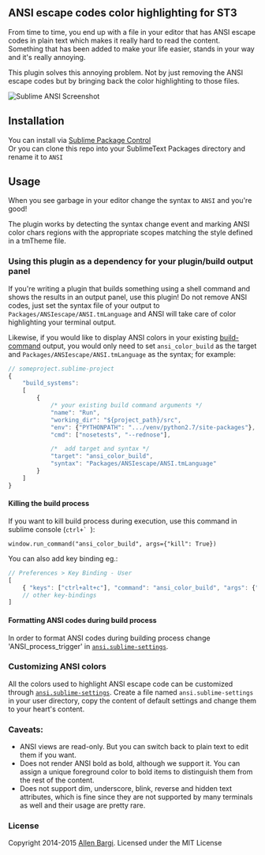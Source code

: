 ## ANSI escape codes color highlighting for ST3

From time to time, you end up with a file in your editor that has ANSI escape codes in plain text which makes it really hard to read the content. Something that has been added to make your life easier, stands in your way and it's really annoying. 

This plugin solves this annoying problem. Not by just removing the ANSI escape codes but by bringing back the color highlighting to those files.

![Sublime ANSI Screenshot](https://s3.amazonaws.com/f.cl.ly/items/0e3a0V1A3y392W0R3z20/sublime_ansi.gif)

## Installation

You can install via [Sublime Package Control](http://wbond.net/sublime_packages/package_control)  
Or you can clone this repo into your SublimeText Packages directory and rename it to `ANSI`

## Usage

When you see garbage in your editor change the syntax to `ANSI` and you're good!

The plugin works by detecting the syntax change event and marking ANSI color chars regions with the appropriate scopes matching the style defined in a tmTheme file.

### Using this plugin as a dependency for your plugin/build output panel
If you're writing a plugin that builds something using a shell command and shows the results in an output panel, use this plugin! Do not remove ANSI codes, just set the syntax file of your output to `Packages/ANSIescape/ANSI.tmLanguage` and ANSI will take care of color highlighting your terminal output.

Likewise, if you would like to display ANSI colors in your existing [build-command](http://sublime-text-unofficial-documentation.readthedocs.org/en/latest/reference/build_systems/basics.html) output, you would only need to set `ansi_color_build` as the target and `Packages/ANSIescape/ANSI.tmLanguage` as the syntax; for example:

```javascript
// someproject.sublime-project
{
    "build_systems":
    [
        {
            /* your existing build command arguments */
            "name": "Run",
            "working_dir": "${project_path}/src",
            "env": {"PYTHONPATH": ".../venv/python2.7/site-packages"},
            "cmd": ["nosetests", "--rednose"],

            /*  add target and syntax */
            "target": "ansi_color_build",
            "syntax": "Packages/ANSIescape/ANSI.tmLanguage"
        }
    ]
}
```


#### Killing the build process

If you want to kill build process during execution, use this command in sublime console (``ctrl+` ``):

```shell
window.run_command("ansi_color_build", args={"kill": True})
```

You can also add key binding eg.:

```javascript
// Preferences > Key Binding - User
[
    { "keys": ["ctrl+alt+c"], "command": "ansi_color_build", "args": {"kill": true} },
    // other key-bindings 
]
```

#### Formatting ANSI codes during build process

In order to format ANSI codes during building process change 'ANSI_process_trigger' in [`ansi.sublime-settings`](ansi.sublime-settings).

### Customizing ANSI colors
All the colors used to highlight ANSI escape code can be customized through 
[`ansi.sublime-settings`](ansi.sublime-settings).
Create a file named `ansi.sublime-settings` in your user directory, copy the content of default settings and change them to your heart's content.

### Caveats: 
- ANSI views are read-only. But you can switch back to plain text to edit them if you want. 
- Does not render ANSI bold as bold, although we support it. You can assign a unique foreground color to bold items to distinguish them from the rest of the content.
- Does not support dim, underscore, blink, reverse and hidden text attributes, which is fine since they are not supported by many terminals as well and their usage are pretty rare. 

### License
Copyright 2014-2015 [Allen Bargi](https://twitter.com/aziz). Licensed under the MIT License


